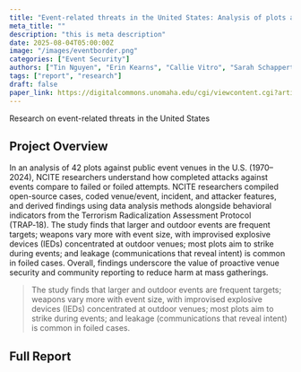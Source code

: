 ```yaml
---
title: "Event-related threats in the United States: Analysis of plots and incidents from 1970–2024"
meta_title: ""
description: "this is meta description"
date: 2025-08-04T05:00:00Z
image: "/images/eventborder.png"
categories: ["Event Security"]
authors: ["Tin Nguyen", "Erin Kearns", "Callie Vitro", "Sarah Schappert", "Cynthia Kennedy", "Allison Munderloh"]
tags: ["report", "research"]
draft: false
paper_link: https://digitalcommons.unomaha.edu/cgi/viewcontent.cgi?article=1139&context=ncitereportsresearch
---
```


Research on event-related threats in the United States

<!--more-->

## Project Overview

In an analysis of 42 plots against public event venues in the U.S. (1970–2024), NCITE researchers understand how completed attacks against events compare to failed or foiled attempts. NCITE researchers compiled open-source cases, coded venue/event, incident, and attacker features, and derived findings using data analysis methods alongside behavioral indicators from the Terrorism Radicalization Assessment Protocol (TRAP‑18). The study finds that larger and outdoor events are frequent targets; weapons vary more with event size, with improvised explosive devices (IEDs) concentrated at outdoor venues; most plots aim to strike during events; and leakage (communications that reveal intent) is common in foiled cases. Overall, findings underscore the value of proactive venue security and community reporting to reduce harm at mass gatherings.

> The study finds that larger and outdoor events are frequent targets; weapons vary more with event size, with improvised explosive devices (IEDs) concentrated at outdoor venues; most plots aim to strike during events; and leakage (communications that reveal intent) is common in foiled cases.

## Full Report
